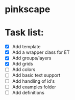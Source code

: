 # pinkscape

# Task list: 
- [x] Add template
- [x] Add a wrapper class for ET
- [x] Add groups/layers
- [x] Add grids
- [ ] Add colors
- [ ] Add basic text support
- [ ] Add handling of id's
- [ ] Add examples folder
- [ ] Add definitions
